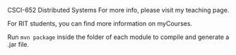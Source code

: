 CSCI-652 Distributed Systems
For more info, please visit my teaching page.

For RIT students, you can find more information on myCourses.

Run ```mvn package``` inside the folder of each module to compile and generate a .jar file.
